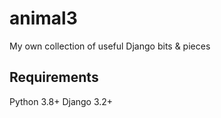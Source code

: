 # animal3

My own collection of useful Django bits & pieces


## Requirements

Python 3.8+
Django 3.2+
